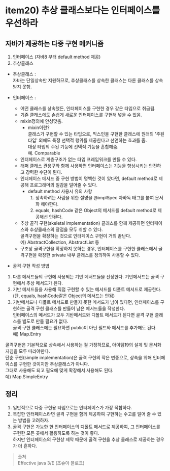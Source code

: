 # item20) 추상 클래스보다는 인터페이스를 우선하라

## 자바가 제공하는 다중 구현 메커니즘  
1) 인터페이스 (자바8 부터 default method 제공)  
2) 추상클래스  

* 추상클래스 :  
자바는 단일상속만 지원하므로, 추상클래스를 상속한 클래스는 다른 클래스를 상속받지 못함.    

* 인터페이스 :  
  - 어떤 클래스를 상속했든, 인터페이스를 구현한 경우 같은 타입으로 취급됨.  
  - 기존 클래스에도 손쉽게 새로운 인터페이스를 구현해 넣을 수 있음.  
  - mixin정의에 안성맞춤.  
    - mixin이란?  
   클래스가 구현할 수 있는 타입으로, 믹스인을 구현한 클래스에 원래의 '주된타입' 외에도 특정 선택적 행위를 제공한다고 선언하는 효과를 줌.  
   대상 타입의 주된 기능에 선택적 기능을 혼합해줌.  
   예. Comparable  
  - 인터페이스로 계층구조가 없는 타입 프레임워크를 만들 수 있다.  
  - 래퍼 클래스 관용구와 함께 사용하면 인터페이스는 기능을 향상시키는 안전하고 강력한 수단이 된다.  
  - 인터페이스 메서드 중 구현 방법이 명백한 것이 있다면, default method로 제공해 프로그래머의 일감을 덜어줄 수 있다.  
    - default method 사용시 유의 사항  
      1. 상속하려는 사람을 위한 설명을 @implSpec 자바독 태그를 붙여 문서화 해야한다.  
      2. equals, hashCode 같은 Object의 메서드를 default method로 제공해선 안된다.  
  - 추상 골격 구현(skeletal implementation) 클래스를 함께 제공하면 인터페이스와 추상클래스의 장점을 모두 취할 수 있다.  
   골격구현을 확장하는 것으로 인터페이스 구현이 거의 끝난다.  
  예) AbstractCollection, AbstractList 등  
  - 구조상 골격구현을 확장하지 못하는 경우, 인터페이스를 구현한 클래스에서 골격구현을 확장한 private 내부 클래스를 정의하여 사용할 수 있다.  
  
- 골격 구현 작성 방법  
1. 다른 메서드들의 구현에 사용되는 기반 메서드들을 선정한다. 기반메서드는 골격 구현에서 추상 메서드가 된다.  
2. 기반 메서드들을 사용해 직접 구현할 수 있는 메서드를 디폴트 메서드로 제공한다. (단, equals, hashCode같은 Object의 메서드는 안됨)  
3. 기반메서드나 디폹트 메서드로 만들지 못한 메서드가 남아 있다면, 인터페이스를 구현하는 골격 구현 클래스를 만들어 남은 메서드들을 작성한다.  
인터페이스의 메서드가 모두 기반메서드와 디폴트 메서드가 된다면 골격 구현 클래스를 별도로 만들 필요가 없다.  
골격 구현 클래스에는 필요하면 public이 아닌 필드와 메서드를 추가해도 된다.  
예) Map.Entry  

골격구현은 기본적으로 상속해서 사용하는 걸 가정하므로, 아이템19의 설계 및 문서화 지침을 모두 따라야한다.  
단순 구현(simple implementation)은 골격 구현의 작은 변종으로, 상속을 위해 인터페이스를 구현한 것이지만 추상클래스가 아니다.  
그대로 사용해도 되고 필요에 맞게 확장해서 사용해도 된다.    
예) Map.SimpleEntry

## 정리 
1. 일반적으로 다중 구현용 타입으로는 인터페이스가 가장 적합하다.  
2. 복잡한 인터페이스라면 골격 구현을 함께 제공하여 구현하는 수고를 덜어 줄 수 있는 방법을 고려하자.  
3. 골격 구현은 가능한 한 인터페이스의 디폴트 메서드로 제공하여, 그 인터페이스를 구현한 모든 곳에서 활용하도록 하는 것이 좋다.  
하지만 인터페이스의 구현상 제약 때문에 골격 구현을 추상 클래스로 제공하는 경우가 더 흔하다.

> 출처  
Effective java 3/E (조슈아 블로크)
